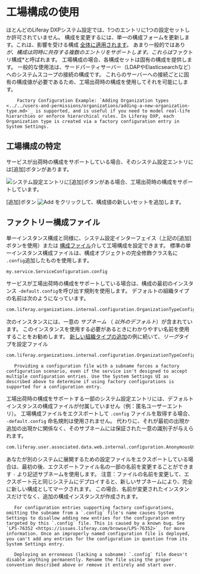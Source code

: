 # 工場構成の使用

ほとんどのLiferay DXPシステム設定では、1つのエントリに1つの設定セットしか許可されていません。 構成を変更するには、単一の構成フォームを更新します。これは、影響を受ける構成 [全体に適用されます](./understanding-configuration-scope.md)。 あまり一般的ではあり *が、構成は同時に共存する複数のエントリをサポートします。これらは*ファクトリ構成*と呼ばれます。 工場構成の場合、各構成セットは固有の構成を提供します。 一般的な使用法は、サードパーティサーバー（LDAPやElasticsearchなど）へのシステムスコープの接続の構成です。 これらのサーバーへの接続ごとに固有の構成値が必要であるため、工場出荷時の構成を使用してそれを可能にします。</p>

``` tip::
    Factory Configuration Example: `Adding Organization types <../../users-and-permissions/organizations/adding-a-new-organization-type.md>`_ is supported, and is useful if you need to model real-life hierarchies or enforce hierarchical rules. In Liferay DXP, each Organization type is created via a factory configuration entry in System Settings.
```

## 工場構成の特定

サービスが出荷時の構成をサポートしている場合、そのシステム設定エントリには[追加]ボタンがあります。

![システム設定エントリに[追加]ボタンがある場合、工場出荷時の構成をサポートしています。](./using-configuration-files/images/01.png)

[追加]ボタン ![Add](../../images/icon-add.png) をクリックして、構成値の新しいセットを追加します。

## ファクトリー構成ファイル

単一インスタンス構成と同様に、システム設定インターフェイス（上記の[追加]ボタンを使用）または [構成ファイル](./using-configuration-files.md)介して工場構成を設定できます。 標準の単一インスタンス構成ファイルは、構成オブジェクトの完全修飾クラス名に `.config`追加したものを使用します。

``` bash
my.service.ServiceConfiguration.config
```

サービスが工場出荷時の構成をサポートしている場合は、構成の最初のインスタンス `-default.config`を呼び出す規則を使用します。 デフォルトの組織タイプの名前は次のようになっています。

``` bash
com.liferay.organizations.internal.configuration.OrganizationTypeConfiguration-default.config
```

次のインスタンスには、一意の *サブネーム* （ *以外のデフォルト*）が含まれています。 このインスタンスを使用する必要があるときにわかりやすい名前を使用することをお勧めします。 [新しい組織タイプの追加](../../users-and-permissions/organizations/adding-a-new-organization-type.md)の例に続いて、*リーグ*タイプを設定ファイル

``` bash
com.liferay.organizations.internal.configuration.OrganizationTypeConfiguration-league.config
```

``` warning::
   Providing a configuration file with a subname forces a factory configuration scenario, even if the service isn't designed to accept multiple configuration entries. Use the System Settings UI as described above to determine if using factory configurations is supported for a configuration entry. 
```

工場出荷時の構成をサポートする一部のシステム設定エントリには、デフォルトインスタンスの構成ファイルが付属していません（例：匿名ユーザーエントリ）。 工場構成ファイルをエクスポートして `.config` ファイルを取得する場合、 `-default.config` 命名規則は使用されません。 代わりに、それが最初の出現か追加の出現かに関係なく、そのサブネームには保証された一意の識別子が与えられます。

``` bash
com.liferay.user.associated.data.web.internal.configuration.AnonymousUserConfiguration-6befcd73-7c8b-4597-b396-a18f64f8c308.config
```

あなたが別のシステムに展開するための設定ファイルをエクスポートしている場合は、最初の後、エクスポートファイル名の一部の名前を変更することができます `-` より記述サブネームを使用します。 注意：ファイルの名前を変更して、エクスポート元と同じシステムにデプロイすると、新しいサブネームにより、完全に新しい構成としてマークされます。 この場合、名前が変更されたインスタンスだけでなく、追加の構成インスタンスが作成されます。

``` warning::
   For configuration entries supporting factory configurations, omitting the subname from a `.config` file's name causes System Settings to disallow adding new entries for the configuration entry targeted by this `.config` file. This is caused by a known bug. See `LPS-76352 <https://issues.liferay.com/browse/LPS-76352>`_ for more information. Once an improperly named configuration file is deployed, you can't add any entries for the configuration in question from its System Settings entry.

   Deploying an erroneous (lacking a subname) `.config` file doesn't disable anything permanently. Rename the file using the proper convention described above or remove it entirely and start over.
```
